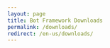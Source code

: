 ```yaml
---
layout: page
title: Bot Framework Downloads
permalink: /downloads/
redirect: /en-us/downloads/
---
```

